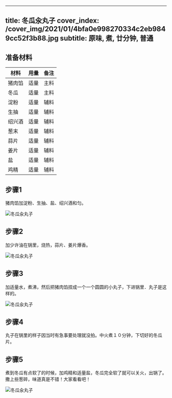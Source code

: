 
---
title: 冬瓜汆丸子
cover_index: /cover_img/2021/01/4bfa0e998270334c2eb9849cc52f3b88.jpg
subtitle: 原味, 煮, 廿分钟, 普通
---

## 准备材料

| 材料     | 用量 | 备注|
| ------- | ----- | --- |
| 猪肉馅 | 适量| 主料 |
| 冬瓜 | 适量| 主料 |
| 淀粉 | 适量| 辅料 |
| 生抽 | 适量| 辅料 |
| 绍兴酒 | 适量| 辅料 |
| 葱末 | 适量| 辅料 |
| 蒜片 | 适量| 辅料 |
| 姜片 | 适量| 辅料 |
| 盐 | 适量| 辅料 |
| 鸡精 | 适量| 辅料 |

## 步骤1

猪肉馅加淀粉、生抽、盐、绍兴酒和匀。

![冬瓜汆丸子](https://i8.meishichina.com/attachment/recipe/201010/201010190001374.jpg?x-oss-process=style/p320) 

## 步骤2

加少许油在锅里，烧热，蒜片、姜片爆香。

![冬瓜汆丸子](https://i8.meishichina.com/attachment/recipe/201010/201010190002088.jpg?x-oss-process=style/p320) 

## 步骤3

加适量水，煮沸，然后把猪肉馅捏成一个一个圆圆的小丸子，下进锅里．丸子是这样的。

![冬瓜汆丸子](https://i8.meishichina.com/attachment/recipe/201010/201010190002334.jpg?x-oss-process=style/p320) 

## 步骤4

丸子在锅里的样子因当时有急事要处理就没拍。中火煮１０分钟，下切好的冬瓜片。

## 步骤5

煮到冬瓜有点软了的时候，加鸡精和适量盐，冬瓜完全软了就可以关火，出锅了。撒上些葱碎，味道真是不错！大家看看吧！

![冬瓜汆丸子](https://i8.meishichina.com/attachment/recipe/201010/201010190007536.jpg?x-oss-process=style/p320) 


